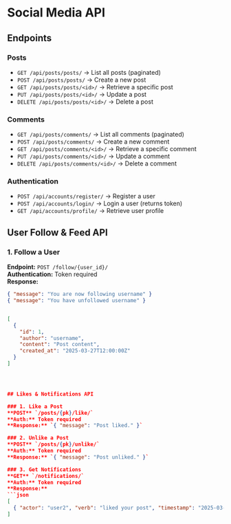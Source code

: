 # Social Media API

## Endpoints

### Posts
- `GET /api/posts/posts/` → List all posts (paginated)
- `POST /api/posts/posts/` → Create a new post
- `GET /api/posts/posts/<id>/` → Retrieve a specific post
- `PUT /api/posts/posts/<id>/` → Update a post
- `DELETE /api/posts/posts/<id>/` → Delete a post

### Comments
- `GET /api/posts/comments/` → List all comments (paginated)
- `POST /api/posts/comments/` → Create a new comment
- `GET /api/posts/comments/<id>/` → Retrieve a specific comment
- `PUT /api/posts/comments/<id>/` → Update a comment
- `DELETE /api/posts/comments/<id>/` → Delete a comment

### Authentication
- `POST /api/accounts/register/` → Register a user
- `POST /api/accounts/login/` → Login a user (returns token)
- `GET /api/accounts/profile/` → Retrieve user profile


## User Follow & Feed API

### 1. Follow a User
**Endpoint:** `POST /follow/{user_id}/`  
**Authentication:** Token required  
**Response:**  
```json
{ "message": "You are now following username" }
{ "message": "You have unfollowed username" }


[
  {
    "id": 1,
    "author": "username",
    "content": "Post content",
    "created_at": "2025-03-27T12:00:00Z"
  }
]




## Likes & Notifications API

### 1. Like a Post
**POST** `/posts/{pk}/like/`  
**Auth:** Token required  
**Response:** `{ "message": "Post liked." }`

### 2. Unlike a Post
**POST** `/posts/{pk}/unlike/`  
**Auth:** Token required  
**Response:** `{ "message": "Post unliked." }`

### 3. Get Notifications
**GET** `/notifications/`  
**Auth:** Token required  
**Response:**  
```json
[
  { "actor": "user2", "verb": "liked your post", "timestamp": "2025-03-27T12:00:00Z", "read": false }
]
